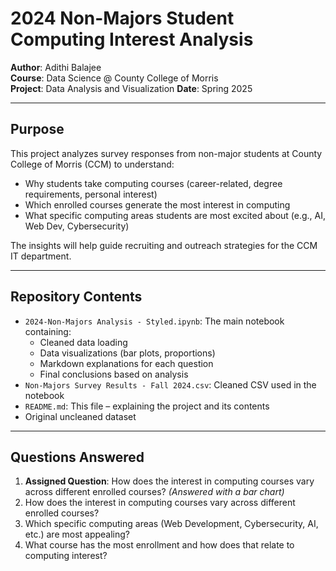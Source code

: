 # 2024 Non-Majors Student Computing Interest Analysis

**Author**: Adithi Balajee  
**Course**: Data Science @ County College of Morris  
**Project**: Data Analysis and Visualization
**Date**: Spring 2025

---

## Purpose

This project analyzes survey responses from non-major students at County College of Morris (CCM) to understand:

- Why students take computing courses (career-related, degree requirements, personal interest)
- Which enrolled courses generate the most interest in computing
- What specific computing areas students are most excited about (e.g., AI, Web Dev, Cybersecurity)

The insights will help guide recruiting and outreach strategies for the CCM IT department.

---

## Repository Contents

- `2024-Non-Majors Analysis - Styled.ipynb`: The main notebook containing:
  - Cleaned data loading
  - Data visualizations (bar plots, proportions)
  - Markdown explanations for each question
  - Final conclusions based on analysis
- `Non-Majors Survey Results - Fall 2024.csv`: Cleaned CSV used in the notebook
- `README.md`: This file – explaining the project and its contents
- Original uncleaned dataset

---

## Questions Answered

1. **Assigned Question**: How does the interest in computing courses vary across different enrolled courses? *(Answered with a bar chart)*
2. How does the interest in computing courses vary across different enrolled courses? 
3. Which specific computing areas (Web Development, Cybersecurity, AI, etc.) are most appealing?
4. What course has the most enrollment and how does that relate to computing interest?


